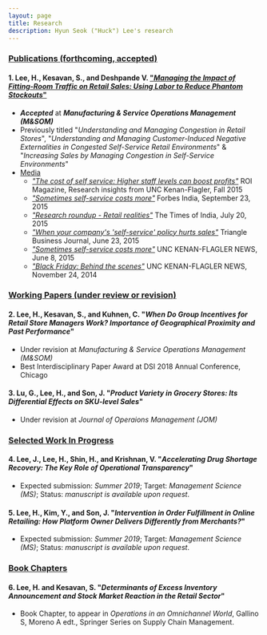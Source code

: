 ```yaml
---
layout: page
title: Research
description: Hyun Seok ("Huck") Lee's research
---
```



### <u>Publications (forthcoming, accepted) </u>
#### 1. Lee, H., Kesavan, S., and Deshpande V. ["*Managing the Impact of Fitting-Room Traffic on Retail Sales: Using Labor to Reduce Phantom Stockouts*"](https://papers.ssrn.com/sol3/papers.cfm?abstract_id=2523680) 
* ***Accepted*** at ***Manufacturing & Service Operations Management (M&SOM)***
* Previously titled "*Understanding and Managing Congestion in Retail Stores*", "*Understanding and Managing Customer-Induced Negative Externalities in Congested Self-Service Retail Environments*" & "*Increasing Sales by Managing Congestion in Self-Service Environments*"
* <u>Media</u>
  * [*"The cost of self service: Higher staff levels can boost profits"*](http://contentviewer.adobe.com/s/ROI%20Magazine/43d7e10e-dd4d-4050-add4-f5dcc8372bf7/ROI%20Magazine-Fall%202015/05_Cost_of_Self_Service.html#page_0) ROI Magazine, Research insights from UNC Kenan-Flagler, Fall 2015
  * [*"Sometimes self-service costs more"*](http://www.forbesindia.com/article/kenanflagler/sometimes-selfservice-costs-more/41003/1) Forbes India, September 23, 2015
  * [*"Research roundup - Retail realities"*](https://timesofindia.indiatimes.com/home/education/news/Research-roundup-Retail-realities/articleshow/48139253.cms) The Times of India, July 20, 2015
  * [*"When your company's 'self-service' policy hurts sales"*](https://www.bizjournals.com/triangle/news/2015/06/23/when-your-companys-self-serve-policy-hurts-sales.html) Triangle Business Journal, June 23, 2015
  * [*"Sometimes self-service costs more"*](https://www.kenan-flagler.unc.edu/news/2015/06/ROI-selfservice) UNC KENAN-FLAGLER NEWS, June 8, 2015
  * [*"Black Friday: Behind the scenes"*](https://www.kenan-flagler.unc.edu/news/black-friday-behind-the-scenes/) UNC KENAN-FLAGLER NEWS, November 24, 2014

### <u>Working Papers (under review or revision)</u>
#### 2. Lee, H., Kesavan, S., and Kuhnen, C. "*When Do Group Incentives for Retail Store Managers Work? Importance of Geographical Proximity and Past Performance*" 
* Under revision at *Manufacturing & Service Operations Management (M&SOM)*
* Best Interdisciplinary Paper Award at DSI 2018 Annual Conference, Chicago

#### 3. Lu, G., Lee, H., and Son, J. "*Product Variety in Grocery Stores: Its Differential Effects on SKU-level Sales*" 
* Under revision at *Journal of Operaions Management (JOM)* 


### <u>Selected Work In Progress</u>
#### 4. Lee, J., Lee, H., Shin, H., and Krishnan, V. "*Accelerating Drug Shortage Recovery: The Key Role of Operational Transparency*" 
* Expected submission: *Summer 2019*; Target: *Management Science (MS)*; Status: *manuscript is available upon request*.

#### 5. Lee, H., Kim, Y., and Son, J. "*Intervention in Order Fulfillment in Online Retailing: How Platform Owner Delivers Differently from Merchants?*"
* Expected submission: *Summer 2019*; Target: *Management Science (MS)*; Status: *manuscript is available upon request*.


### <u>Book Chapters</u>
#### 6. Lee, H. and Kesavan, S. "*Determinants of Excess Inventory Announcement and Stock Market Reaction in the Retail Sector*"
* Book Chapter, to appear in *Operations in an Omnichannel World*, Gallino S, Moreno A edt., Springer Series on Supply Chain Management.

<!-- 
[click here for the most recent version of the paper]({{ BASE_PATH}}/pages/working_papers/sample-working-paper.pdf)
-->

<!-- Note: this is how to write a comment in HTML. Everything in here won't show up on your webpage.-->

<!--
To increase the size of the title, use fewer # in front of the paper title.
To decrease the size of the title, use more #. 
To remove the italics, remove the * before and after the description
To remove the underline from the title, remove the <u> tags (<u> and </u>)
-->
